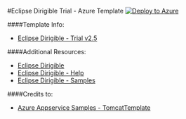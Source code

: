 #Eclipse Dirigible Trial - Azure Template [![Deploy to Azure](http://azuredeploy.net/deploybutton.png)](https://azuredeploy.net/)

####Template Info:
- <a href="http://download.eclipse.org/dirigible/drops/R-2.5-201608041010/index.html" target="_blank">Eclipse Dirigible - Trial v2.5</a>

####Additional Resources:

- <a href="http://www.dirigible.io/" target="_blank">Eclipse Dirigible</a>
- <a href="http://www.dirigible.io/help/" target="_blank">Eclipse Dirigible - Help</a>
- <a href="http://www.dirigible.io/samples/" target="_blank">Eclipse Dirigible - Samples</a>

####Credits to:
- <a href="https://github.com/azure-appservice-samples/TomcatTemplate" target="_blank">Azure Appservice Samples - TomcatTemplate</a>
